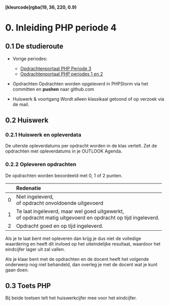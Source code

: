 #### [kleurcode]rgba(19, 36, 220, 0.9)

# 0. Inleiding PHP periode 4

## 0.1 De studieroute

* Vorige periodes:

    - [Opdrachtenportaal PHP Periode 3 ](https://elo.kw1c.nl/CMS/Studie/811%20ICT-Academie/811%20VakkenInhoud/%5BB.22%20PHP%5D%20PHP/25187%20%C2%A0%20Applicatie-%20en%20mediaontwikkelaar/Periode%2003/Productie%20PHP%20P3/02.%20Opdrachten/Opdrachtenportaal/index.html)
    - [Opdrachtenportaal PHP periodes 1 en 2](https://elo.kw1c.nl/CMS/Studie/811%20ICT-Academie/811%20VakkenInhoud/%5BB.22%20PHP%5D%20PHP/25187%20%C2%A0%20Applicatie-%20en%20mediaontwikkelaar/Periode%2001/Productie/02.%20Opdrachten/Opdrachtenportaal/index.html)

* Opdrachten
Opdrachten worden opgeleverd in PHPStorm via het committen en __pushen__ naar github.com

* Huiswerk & voortgang
Wordt alleen klassikaal getoond of op verzoek via de mail.

## 0.2 Huiswerk

### 0.2.1 Huiswerk en opleverdata
De uiterste opleverdatums per opdracht worden in de klas vertelt. Zet de opdrachten met opleverdatums in je OUTLOOK Agenda.

### 0.2.2 Opleveren opdrachten

De opdrachten worden beoordeeld met 0, 1 of 2 punten.

<table><thead>
<tr>
<th></th>
<th align="left">Redenatie</th>
</tr>
</thead><tbody>
<tr>
<td>0</td>
<td align="left">Niet ingeleverd,<br>of opdracht onvoldoende uitgevoerd</td>
</tr>
<tr>
<td>1</td>
<td align="left">Te laat ingeleverd, maar wel goed uitgewerkt,<br>of opdracht matig uitgevoerd en opdracht op tijd ingeleverd.</td>
</tr>
<tr>
<td>2</td>
<td align="left">Opdracht goed en op tijd ingeleverd.</td>
</tr>
</tbody></table>

Als je te laat bent met opleveren dan krijg je dus niet de volledige waardering en heeft dit invloed op het uiteindelijke resultaat, waardoor het eindcijfer lager uit zal vallen.

Als je klaar bent met de opdrachten en de docent heeft het volgende onderwerp nog niet behandeld, dan overleg je met de docent wat je kunt gaan doen.

## 0.3 Toets PHP


Bij beide toetsen telt het huiswerkcijfer mee voor het eindcijfer.

